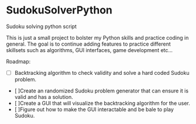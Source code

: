 # SudokuSolverPython
Sudoku solving python script

This is just a small project to bolster my Python skills and practice coding in general.
The goal is to continue adding features to practice different skillsets such as algorithms, GUI interfaces, game development etc...

Roadmap:

- [ ] Backtracking algorithm to check validity and solve a hard coded Sudoku problem.
- [ ]Create an randomized Sudoku problem generator that can ensure it is valid and has a solution.
- [ ]Create a GUI that will visualize the backtracking algorithm for the user.
- [ ]Figure out how to make the GUI interactable and be bale to play Sudoku.

